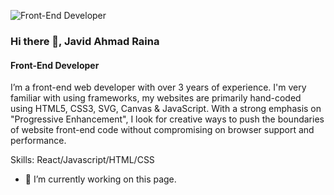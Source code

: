 ![Front-End Developer](https://media-exp1.licdn.com/dms/image/C4D16AQEakAxjtaaC5w/profile-displaybackgroundimage-shrink_350_1400/0/1607831807235?e=1631145600&v=beta&t=mylcowYIiRGX0j7mQ7zwvJrv1kKD6ZqblgE0SzF0GU4)
### Hi there 👋, Javid Ahmad Raina
#### Front-End Developer

I’m a front-end web developer with over 3 years of experience. I'm very familiar with using frameworks, my websites are primarily hand-coded using HTML5, CSS3, SVG, Canvas & JavaScript. With a strong emphasis on "Progressive Enhancement", I look for creative ways to push the boundaries of website front-end code without compromising on browser support and performance.

Skills: React/Javascript/HTML/CSS

- 🔭 I’m currently working on this page. 




